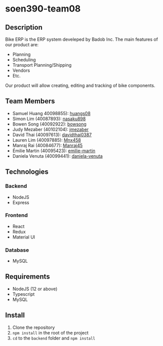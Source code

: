 # soen390-team08

## Description

Bike ERP is the ERP system develeped by Badob Inc. The main features of our product are:
- Planning
- Scheduling
- Transport Planning/Shipping
- Vendors
- Etc.

Our product will allow creating, editing and tracking of bike components.

## Team Members
- Samuel Huang 40098855): [huangs08](https://github.com/huangs08)
- Simon Lim (40087893): [nasaku898](https://github.com/nasaku898)
- Bowen Song (40092922): [bowsong](https://github.com/bowsong)
- Judy Mezaber (40102104): [jmezaber](https://github.com/jmezaber)
- David Thai (40097613): [davidthai0387](https://github.com/davidthai0387)
- Lauren Lim (40097885): [Mnx458](https://github.com/Mnx458)
- Manraj Rai (40084677): [Manraj45](https://github.com/Manraj45)
- Émilie Martin (40095423): [emilie-martin](https://github.com/emilie-martin)
- Daniela Venuta (40099441): [daniela-venuta](https://github.com/daniela-venuta)

## Technologies
### Backend
- NodeJS
- Express
### Frontend
- React
- Redux
- Material UI
### Database
- MySQL

## Requirements
- NodeJS (12 or above)
- Typescript
- MySQL

## Install
1. Clone the repository
2. `npm install` in the root of the project
3. `cd` to the `backend` folder and `npm install`
